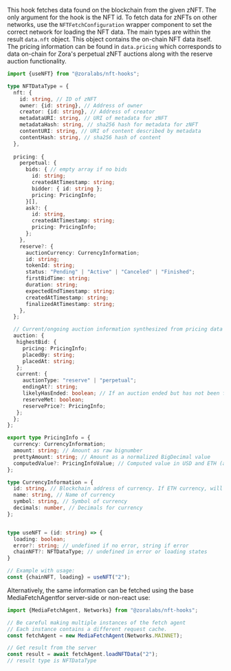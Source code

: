 This hook fetches data found on the blockchain from the given zNFT. The only argument for the hook is the NFT id. To fetch data for zNFTs on other networks, use the `NFTFetchConfiguration` wrapper component to set the correct network for loading the NFT data.
The main types are within the result `data.nft` object. This object contains the on-chain NFT data itself. The pricing information can be found in `data.pricing` which corresponds to data on-chain for Zora's perpetual zNFT auctions along with the reserve auction functionality.

```ts
import {useNFT} from "@zoralabs/nft-hooks";

type NFTDataType = {
  nft: {
    id: string, // ID of zNFT
    owner: {id: string}, // Address of owner
    creator: {id: string}, // Address of creator
    metadataURI: string, // URI of metadata for zNFT
    metadataHash: string, // sha256 hash for metadata for zNFT
    contentURI: string, // URI of content described by metadata
    contentHash: string, // sha256 hash of content
  },
  
  pricing: {
    perpetual: {
      bids: { // empty array if no bids
        id: string;
        createdAtTimestamp: string;
        bidder: { id: string };
        pricing: PricingInfo;
      }[],
      ask?: {
        id: string,
        createdAtTimestamp: string;
        pricing: PricingInfo;
      };
    },
    reserve?: {
      auctionCurrency: CurrencyInformation;
      id: string;
      tokenId: string;
      status: "Pending" | "Active" | "Canceled" | "Finished";
      firstBidTime: string;
      duration: string;
      expectedEndTimestamp: string;
      createdAtTimestamp: string;
      finalizedAtTimestamp: string;
    },
  };

  // Current/ongoing auction information synthesized from pricing data
  auction: {
   highestBid: {
     pricing: PricingInfo;
     placedBy: string;
     placedAt: string;
   };
   current: {
     auctionType: "reserve" | "perpetual";
     endingAt?: string;
     likelyHasEnded: boolean; // If an auction ended but has not been finalized this will be true.
     reserveMet: boolean; 
     reservePrice?: PricingInfo;
   };
  };
};

export type PricingInfo = {
  currency: CurrencyInformation;
  amount: string; // Amount as raw bignumber
  prettyAmount: string; // Amount as a normalized BigDecimal value
  computedValue?: PricingInfoValue; // Computed value in USD and ETH (available from Uniswap API call)
};

type CurrencyInformation = {
  id: string, // Blockchain address of currency. If ETH currency, will be 0x0000000000000000000000000000000000000000
  name: string, // Name of currency
  symbol: string, // Symbol of currency
  decimals: number, // Decimals for currency
};


type useNFT = (id: string) => {
  loading: boolean;
  error?: string; // undefined if no error, string if error
  chainNFT?: NFTDataType; // undefined in error or loading states
}

// Example with usage:
const {chainNFT, loading} = useNFT("2");
```

Alternatively, the same information can be fetched using the base MediaFetchAgentfor server-side or non-react use:

```ts
import {MediaFetchAgent, Networks} from "@zoralabs/nft-hooks";

// Be careful making multiple instances of the fetch agent
// Each instance contains a different request cache.
const fetchAgent = new MediaFetchAgent(Networks.MAINNET);

// Get result from the server
const result = await fetchAgent.loadNFTData("2");
// result type is NFTDataType
```